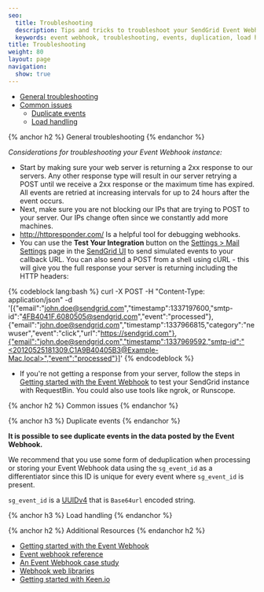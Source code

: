 ```yaml
---
seo:
  title: Troubleshooting
  description: Tips and tricks to troubleshoot your SendGrid Event Webhook, including common issues.
  keywords: event webhook, troubleshooting, events, duplication, load handling, duplicate events
title: Troubleshooting
weight: 80
layout: page
navigation:
  show: true
---
```

- [General troubleshooting]()
- [Common issues]()
    - [Duplicate events]()
    - [Load handling]()

{% anchor h2 %}
General troubleshooting
{% endanchor %}

*Considerations for troubleshooting your Event Webhook instance:*

- Start by making sure your web server is returning a 2xx response to our servers. Any other response type will result in our server retrying a POST until we receive a 2xx response or the maximum time has expired. All events are retried at increasing intervals for up to 24 hours after the event occurs.
- Next, make sure you are not blocking our IPs that are trying to POST to your server. Our IPs change often since we constantly add more machines.
- http://httpresponder.com/ Is a helpful tool for debugging webhooks.
- You can use the **Test Your Integration** button on the [Settings > Mail Settings](https://app.sendgrid.com/settings/mail_settings) page in the [SendGrid UI](https://app.sendgrid.com) to send simulated events to your callback URL. You can also send a POST from a shell using cURL - this will give you the full response your server is returning including the HTTP headers:

{% codeblock lang:bash %}
curl -X POST -H "Content-Type: application/json" -d '[{"email":"john.doe@sendgrid.com","timestamp":1337197600,"smtp-id":"<4FB4041F.6080505@sendgrid.com>","event":"processed"},{"email":"john.doe@sendgrid.com","timestamp":1337966815,"category":"newuser","event":"click","url":"https://sendgrid.com"},{"email":"john.doe@sendgrid.com","timestamp":1337969592,"smtp-id":"<20120525181309.C1A9B40405B3@Example-Mac.local>","event":"processed"}]'
{% endcodeblock %}

- If you're not getting a response from your server, follow the steps in [Getting started with the Event Webhook]({{root_url}}/API_Reference/Event_Webhook/getting_started_event_webhook.html) to test your SendGrid instance with RequestBin. You could also use tools like ngrok, or Runscope.

{% anchor h2 %}
Common issues
{% endanchor %}

{% anchor h3 %}
Duplicate events
{% endanchor %}

**It is possible to see duplicate events in the data posted by the Event Webhook.**

We recommend that you use some form of deduplication when processing or storing your Event Webhook data using the `sg_event_id` as a differentiator since this ID is unique for every event where `sg_event_id` is present.

`sg_event_id` is a [UUIDv4](https://en.wikipedia.org/wiki/Universally_unique_identifier#Version_4_(random)) that is `Base64url` encoded string. 

{% anchor h3 %}
Load handling
{% endanchor %}

{% anchor h2 %}
Additional Resources
{% endanchor h2 %}

- [Getting started with the Event Webhook]({{root_url}}/API_Reference/Event_Webhook/getting_started_event_webhook.html)
- [Event webhook reference]({{root_url}}/API_Reference/Event_Webhook/event.html)
- [An Event Webhook case study](https://sendgrid.com/blog/leveraging-sendgrids-event-api/)
- [Webhook web libraries]({{root_url}}/Integrate/libraries.html#-Webhook-Libraries)
- [Getting started with Keen.io]({{root_url}}/Integrate/Tutorials/analytics_with_keen_io.html)
